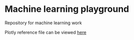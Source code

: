 # Machine learning playground
Repository for machine learning work

Plotly reference file can be viewed [here](https://cdn.rawgit.com/0elo/ml_playground/863ab534/plotlyref.html)
